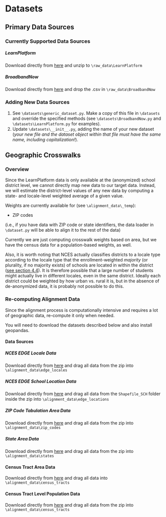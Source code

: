 # Datasets

## Primary Data Sources

### Currently Supported Data Sources

##### LearnPlatform

Download directly from [here](https://www.kaggle.com/competitions/learnplatform-covid19-impact-on-digital-learning/data) and unzip to ```\raw_data\LearnPlatform```

##### BroadbandNow

Download directly from [here](https://github.com/BroadbandNow/Open-Data) and drop the .csv in ```\raw_data\BroadbandNow```

### Adding New Data Sources

1. See ```\datasets\generic_dataset.py```. Make a copy of this file in ```\datasets``` and override the specified methods (see ```\datasets\BroadbandNow.py``` and ```\datasets\LearnPlatform.py``` for examples).
2. Update ```\datasets\__init__.py```, adding the name of your new dataset (_your new file and the dataset object within that file must have the same name, including capitalization!_). 

## Geographic Crosswalks

### Overview

Since the LearnPlatform data is only available at the (anonymized) school district level, we cannot directly map new data to our target data. 
Instead, we will estimate the district-level values of any new data by computing a state- and locale-level weighted average of a given value.

Weights are currently available for (see ```\alignment_data\_temp```):
- ZIP codes

(i.e., if you have data with ZIP code or state identifiers, the data loader in ```\dataset.py``` will be able to align it to the rest of the data)

Currently we are just computing crosswalk weights based on area, but we have the census data for a population-based weights, as well.

Also, it is worth noting that NCES actually classifies districts to a locale type according to the locale type that the enrollment-weighted _majority_ (or plurality, if no majority exists) of schools are located in within the district ([see section 4.4](https://files.eric.ed.gov/fulltext/ED577162.pdf)). It is therefore possible that a large number of students might actually live in different locales, even in the same district. 
Ideally each district could be weighted by how urban vs. rural it is, but in the absence of de-anonymized data, it is probably not possible to do this.

### Re-computing Alignment Data

Since the alignment process is computationally intensive and requires a lot of geographic data, re-compute it only when needed.

You will need to download the datasets described below and also install geopandas.

#### Data Sources

##### NCES EDGE Locale Data

Download directly from [here](https://nces.ed.gov/programs/edge/data/EDGE_Locale21_US.zip) and drag all data from the zip into ```\alignment_data\edge_locales```

##### NCES EDGE School Location Data

Download directly from [here](https://nces.ed.gov/programs/edge/data/EDGE_GEOCODE_PUBLICSCH_2021.zip) and drag all data from the ```Shapefile_SCH``` folder inside the zip into ```\alignment_data\edge_locations```

##### ZIP Code Tabulation Area Data

Download directly from [here](https://www2.census.gov/geo/tiger/TIGER2022/ZCTA520/tl_2022_us_zcta520.zip) and drag all data from the zip into ```\alignment_data\zip_codes```

##### State Area Data

Download directly from [here](https://www2.census.gov/geo/tiger/TIGER2022/STATE/tl_2022_us_state.zip) and drag all data from the zip into ```\alignment_data\states```

#### Census Tract Area Data

Download directly from [here](https://www2.census.gov/geo/tiger/TIGER2022/TRACT/) and drag all data into ```\alignment_data\census_tracts```

#### Census Tract Level Population Data

Download directly from [here](https://data.census.gov/cedsci/table?t=Population%20Total&g=0100000US%241400000&tid=ACSDT5Y2020.B01003) and drag all data from the zip into ```\alignment_data\census_tracts```

